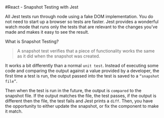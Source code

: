 #React - Snapshot Testing with Jest

All Jest tests run through node using a fake DOM implementation. You do not need to start up a browser so tests are faster. Jest provides a wonderful watch mode that runs only the tests that are relevant to the changes you’ve made and makes it easy to see the result.

What is Snapshot Testing?
> A snapshot test verifies that a piece of functionality works the same as it did when the snapshot was created.

It works a bit differently than a normal `unit test`. Instead of executing some code and comparing the output against a value provided by a developer, the first time a test is run, the output passed into the test is saved to a `“snapshot file”`.

Then when the test is run in the future, the output is `compared` to the snapshot file. If the output matches the file, the test passes, if the output is different then the file, the test fails and Jest prints a `diff`. Then, you have the opportunity to either update the snapshot, or fix the component to make it match.
